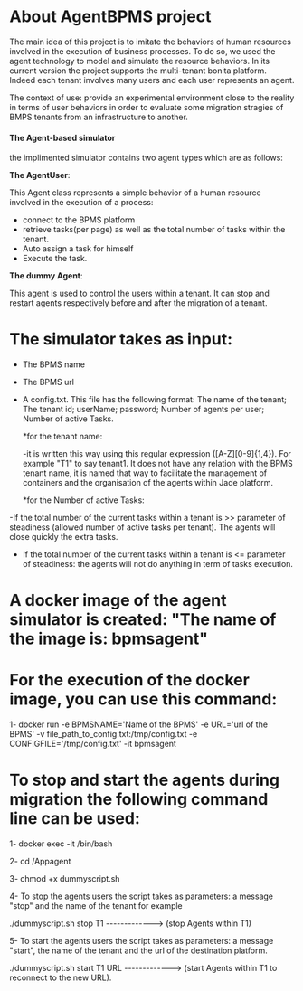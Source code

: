 
# About AgentBPMS project

The main idea of this project is to imitate the behaviors of human resources involved in the execution of business processes.
To do so, we used the agent technology to model and simulate the resource behaviors. 
In its current version the project supports the multi-tenant bonita platform. 
Indeed each tenant involves many users and each user represents an agent. 

The context of use: provide an experimental environment close to the reality in terms of user behaviors in order to evaluate some migration stragies of BMPS tenants from an infrastructure to another.

#### The Agent-based simulator 

the implimented simulator contains two agent types which are as follows:

**The AgentUser**: 

This Agent class represents a simple behavior of a human resource involved in the execution of a process: 

  * connect to the BPMS platform
  * retrieve tasks(per page) as well as the total number of tasks within the tenant.
  * Auto assign a task for himself 
  * Execute the task. 
  
**The dummy Agent**: 

This agent is used to control the users within a tenant. It can stop and restart agents respectively before and after the migration of a tenant.

# The simulator takes as input:

- The BPMS name
- The BPMS url
- A config.txt. This file has the following format: The name of the tenant; The tenant id; userName; password; Number of agents per user; Number of  active Tasks. 

     *for the tenant name: 
     
     -it is written this way using this regular expression ([A-Z][0-9]{1,4}). For example "T1" to say tenant1. It does not have any relation with the BPMS tenant name, it is named that way to facilitate the management of containers and the organisation of the agents within Jade platform. 

     *for the Number of  active Tasks: 

-If the total number of the current tasks within a tenant is >> parameter of steadiness (allowed number of active tasks per tenant). The agents will close quickly the extra tasks.
 
- If the total number of the current tasks within a tenant is <= parameter of steadiness: the agents will not do anything in term of tasks execution.  

# A docker image of the agent simulator is created: "The name of the image is: bpmsagent"
 
# For the execution of the docker image, you can use this command:
 
1- docker run -e BPMSNAME='Name of the BPMS' -e URL='url of the BPMS' -v file_path_to_config.txt:/tmp/config.txt -e CONFIGFILE='/tmp/config.txt' -it bpmsagent

# To stop and start the agents during migration the following command line can be used:

1- docker exec -it <Id of the running container>  /bin/bash
  
2- cd /Appagent

3- chmod +x dummyscript.sh   

4- To stop the agents users the script takes as parameters: a message "stop" and the name of the tenant for example
  
  ./dummyscript.sh stop T1 -------------> (stop Agents within T1) 
  
 5- To start the agents users the script takes as parameters: a message "start", the name of the tenant and the url of the destination platform.
 
 ./dummyscript.sh start T1 URL   -------------> (start Agents within T1 to reconnect to the new URL).
  




 
 
